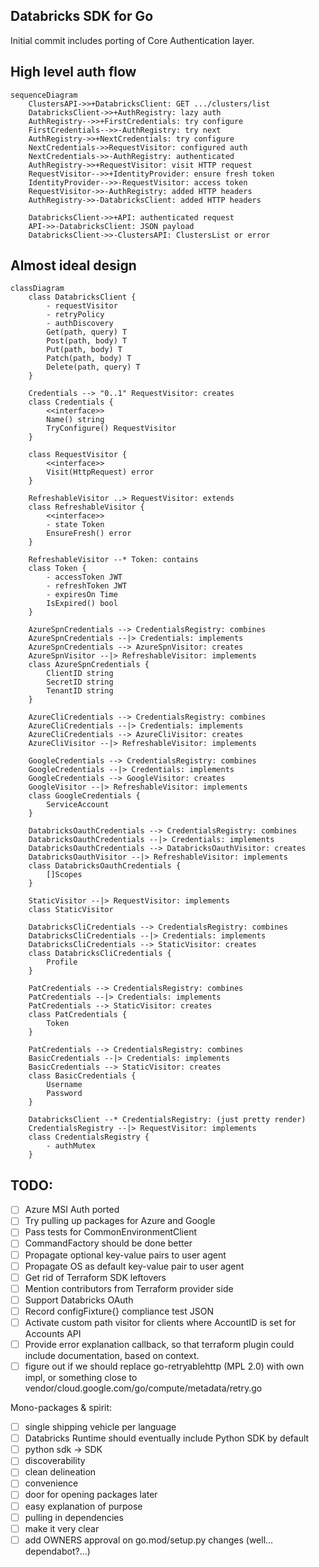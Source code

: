 Databricks SDK for Go
---

Initial commit includes porting of Core Authentication layer.

## High level auth flow

```mermaid
sequenceDiagram
    ClustersAPI->>+DatabricksClient: GET .../clusters/list
    DatabricksClient->>+AuthRegistry: lazy auth
    AuthRegistry-->>+FirstCredentials: try configure
    FirstCredentials-->>-AuthRegistry: try next
    AuthRegistry->>+NextCredentials: try configure
    NextCredentials->>RequestVisitor: configured auth
    NextCredentials->>-AuthRegistry: authenticated
    AuthRegistry->>+RequestVisitor: visit HTTP request
    RequestVisitor-->>+IdentityProvider: ensure fresh token
    IdentityProvider-->>-RequestVisitor: access token
    RequestVisitor->>-AuthRegistry: added HTTP headers
    AuthRegistry->>-DatabricksClient: added HTTP headers

    DatabricksClient->>+API: authenticated request
    API->>-DatabricksClient: JSON payload
    DatabricksClient->>-ClustersAPI: ClustersList or error
```

## Almost ideal design

```mermaid
classDiagram
    class DatabricksClient {
        - requestVisitor
        - retryPolicy
        - authDiscovery
        Get(path, query) T
        Post(path, body) T
        Put(path, body) T
        Patch(path, body) T
        Delete(path, query) T
    }

    Credentials --> "0..1" RequestVisitor: creates
    class Credentials {
        <<interface>>
        Name() string
        TryConfigure() RequestVisitor
    }

    class RequestVisitor {
        <<interface>>
        Visit(HttpRequest) error
    }

    RefreshableVisitor ..> RequestVisitor: extends
    class RefreshableVisitor {
        <<interface>>
        - state Token 
        EnsureFresh() error
    }

    RefreshableVisitor --* Token: contains
    class Token {
        - accessToken JWT
        - refreshToken JWT
        - expiresOn Time
        IsExpired() bool
    }

    AzureSpnCredentials --> CredentialsRegistry: combines
    AzureSpnCredentials --|> Credentials: implements
    AzureSpnCredentials --> AzureSpnVisitor: creates
    AzureSpnVisitor --|> RefreshableVisitor: implements
    class AzureSpnCredentials {
        ClientID string
        SecretID string
        TenantID string
    }

    AzureCliCredentials --> CredentialsRegistry: combines
    AzureCliCredentials --|> Credentials: implements
    AzureCliCredentials --> AzureCliVisitor: creates
    AzureCliVisitor --|> RefreshableVisitor: implements

    GoogleCredentials --> CredentialsRegistry: combines
    GoogleCredentials --|> Credentials: implements
    GoogleCredentials --> GoogleVisitor: creates
    GoogleVisitor --|> RefreshableVisitor: implements
    class GoogleCredentials {
        ServiceAccount
    }
    
    DatabricksOauthCredentials --> CredentialsRegistry: combines
    DatabricksOauthCredentials --|> Credentials: implements
    DatabricksOauthCredentials --> DatabricksOauthVisitor: creates
    DatabricksOauthVisitor --|> RefreshableVisitor: implements
    class DatabricksOauthCredentials {
        []Scopes
    }
    
    StaticVisitor --|> RequestVisitor: implements
    class StaticVisitor

    DatabricksCliCredentials --> CredentialsRegistry: combines
    DatabricksCliCredentials --|> Credentials: implements
    DatabricksCliCredentials --> StaticVisitor: creates
    class DatabricksCliCredentials {
        Profile
    }

    PatCredentials --> CredentialsRegistry: combines
    PatCredentials --|> Credentials: implements
    PatCredentials --> StaticVisitor: creates
    class PatCredentials {
        Token
    }

    PatCredentials --> CredentialsRegistry: combines
    BasicCredentials --|> Credentials: implements
    BasicCredentials --> StaticVisitor: creates
    class BasicCredentials {
        Username
        Password
    }

    DatabricksClient --* CredentialsRegistry: (just pretty render)
    CredentialsRegistry --|> RequestVisitor: implements
    class CredentialsRegistry {
        - authMutex
    }
```

TODO:
---

- [ ] Azure MSI Auth ported
- [ ] Try pulling up packages for Azure and Google
- [ ] Pass tests for CommonEnvironmentClient
- [ ] CommandFactory should be done better
- [ ] Propagate optional key-value pairs to user agent
- [ ] Propagate OS as default key-value pair to user agent
- [ ] Get rid of Terraform SDK leftovers
- [ ] Mention contributors from Terraform provider side
- [ ] Support Databricks OAuth
- [ ] Record configFixture{} compliance test JSON
- [ ] Activate custom path visitor for clients where AccountID is set for Accounts API
- [ ] Provide error explanation callback, so that terraform plugin could include documentation, based on context.
- [ ] figure out if we should replace go-retryablehttp (MPL 2.0) with own impl, or something close to vendor/cloud.google.com/go/compute/metadata/retry.go

Mono-packages & spirit:

- [ ] single shipping vehicle per language
- [ ] Databricks Runtime should eventually include Python SDK by default
- [ ] python sdk -> SDK
- [ ] discoverability
- [ ] clean delineation
- [ ] convenience
- [ ] door for opening packages later
- [ ] easy explanation of purpose
- [ ] pulling in dependencies
- [ ] make it very clear
- [ ] add OWNERS approval on go.mod/setup.py changes (well... dependabot?...)
